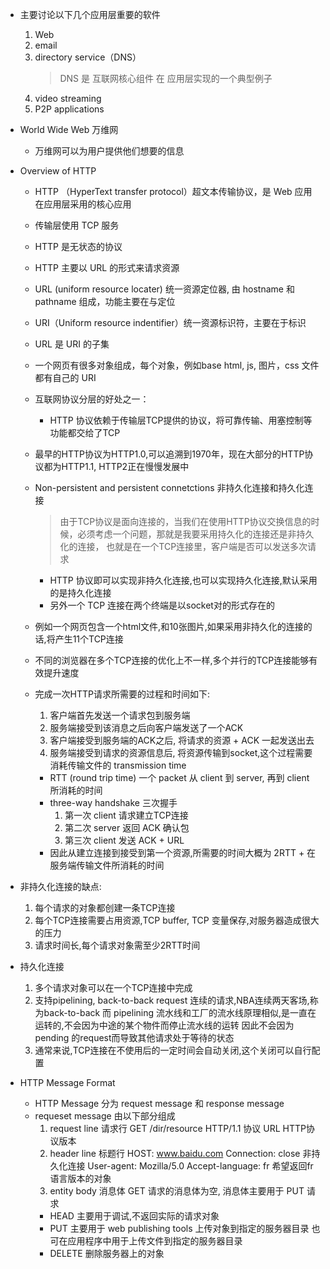 - 主要讨论以下几个应用层重要的软件
  1. Web
  2. email
  3. directory service（DNS）
     > DNS 是 互联网核心组件 在 应用层实现的一个典型例子
  4. video streaming
  5. P2P applications

- World Wide Web 万维网
  - 万维网可以为用户提供他们想要的信息

- Overview of HTTP

  - HTTP （HyperText transfer protocol）超文本传输协议，是 Web 应用在应用层采用的核心应用
  - 传输层使用 TCP 服务
  - HTTP 是无状态的协议
  - HTTP 主要以 URL 的形式来请求资源
  - URL (uniform resource locater) 统一资源定位器, 由 hostname 和 pathname 组成，功能主要在与定位
  - URI（Uniform resource indentifier）统一资源标识符，主要在于标识
  - URL 是 URI 的子集
  - 一个网页有很多对象组成，每个对象，例如base html, js, 图片，css 文件 都有自己的 URI
  - 互联网协议分层的好处之一：
    - HTTP 协议依赖于传输层TCP提供的协议，将可靠传输、用塞控制等功能都交给了TCP
  - 最早的HTTP协议为HTTP1.0,可以追溯到1970年，现在大部分的HTTP协议都为HTTP1.1, HTTP2正在慢慢发展中

  - Non-persistent and persistent connetctions 非持久化连接和持久化连接

    > 由于TCP协议是面向连接的，当我们在使用HTTP协议交换信息的时候，必须考虑一个问题，那就是我要采用持久化的连接还是非持久化的连接，
    > 也就是在一个TCP连接里，客户端是否可以发送多次请求

    - HTTP 协议即可以实现非持久化连接,也可以实现持久化连接,默认采用的是持久化连接
    - 另外一个 TCP 连接在两个终端是以socket对的形式存在的

  - 例如一个网页包含一个html文件,和10张图片,如果采用非持久化的连接的话,将产生11个TCP连接
  - 不同的浏览器在多个TCP连接的优化上不一样,多个并行的TCP连接能够有效提升速度
  - 完成一次HTTP请求所需要的过程和时间如下:
    1. 客户端首先发送一个请求包到服务端
    2. 服务端接受到该消息之后向客户端发送了一个ACK
    3. 客户端接受到服务端的ACK之后, 将请求的资源 + ACK 一起发送出去
    4. 服务端接受到请求的资源信息后, 将资源传输到socket,这个过程需要消耗传输文件的 transmission time

    - RTT (round trip time) 一个 packet 从 client 到 server, 再到 client 所消耗的时间
    - three-way handshake 三次握手
      1. 第一次 client 请求建立TCP连接
      2. 第二次 server 返回 ACK 确认包
      3. 第三次 client 发送 ACK + URL
    - 因此从建立连接到接受到第一个资源,所需要的时间大概为 2RTT + 在服务端传输文件所消耗的时间

- 非持久化连接的缺点:
  1. 每个请求的对象都创建一条TCP连接
  2. 每个TCP连接需要占用资源,TCP buffer, TCP 变量保存,对服务器造成很大的压力
  3. 请求时间长,每个请求对象需至少2RTT时间

- 持久化连接
  1. 多个请求对象可以在一个TCP连接中完成
  2. 支持pipelining, back-to-back request 连续的请求,NBA连续两天客场,称为back-to-back
     而 pipelining 流水线和工厂的流水线原理相似,是一直在运转的,不会因为中途的某个物件而停止流水线的运转
     因此不会因为pending 的request而导致其他请求处于等待的状态
  3. 通常来说,TCP连接在不使用后的一定时间会自动关闭,这个关闭可以自行配置

- HTTP Message Format
  - HTTP Message 分为 request message 和 response message
  - requeset message 由以下部分组成
    1. request line 请求行
       GET /dir/resource HTTP/1.1
       协议 URL HTTP协议版本
    2. header line 标题行
       HOST: www.baidu.com
       Connection: close 非持久化连接
       User-agent: Mozilla/5.0
       Accept-language: fr 希望返回fr语言版本的对象
    3. entity body 消息体
       GET 请求的消息体为空, 消息体主要用于 PUT 请求
    - HEAD 主要用于调试,不返回实际的请求对象
    - PUT 主要用于 web publishing tools
      上传对象到指定的服务器目录
      也可在应用程序中用于上传文件到指定的服务器目录
    - DELETE 删除服务器上的对象